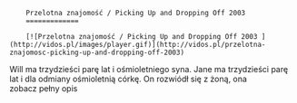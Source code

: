 
        Przelotna znajomość / Picking Up and Dropping Off 2003 
        =============
        
        [![Przelotna znajomość / Picking Up and Dropping Off 2003 ](http://vidos.pl/images/player.gif)](http://vidos.pl/przelotna-znajomosc-picking-up-and-dropping-off-2003)
        
        
 Will ma trzydzieści parę lat i ośmioletniego syna. Jane ma trzydzieści parę lat i dla odmiany ośmioletnią córkę. On rozwiódł się z żoną, ona zobacz pełny opis
    